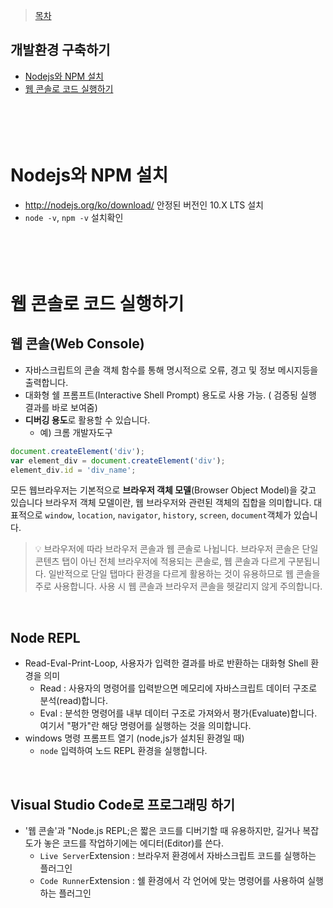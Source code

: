 > [목차](index.md)
## 개발환경 구축하기
  - [Nodejs와 NPM 설치](Nodejs와-NPM-설치)  
  - [웹 콘솔로 코드 실행하기](웹-콘솔로-코드-실행하기)  
<br><br>
<br><br>





# Nodejs와 NPM 설치
 - http://nodejs.org/ko/download/ 안정된 버전인 10.X LTS 설치
 - `node -v`, `npm -v` 설치확인  
<br><br>
<br><br>





# 웹 콘솔로 코드 실행하기
## 웹 콘솔(Web Console)
- 자바스크립트의 콘솔 객체 함수를 통해 명시적으로 오류, 경고 및 정보 메시지등을 출력합니다. 
- 대화형 쉘 프롬프트(Interactive Shell Prompt) 용도로 사용 가능. ( 검증됭 실행 결과를 바로 보여줌)
- **디버깅 용도**로 활용할 수 있습니다.
  - 예) 크롬 개발자도구
```javascript
document.createElement('div');
var element_div = document.createElement('div');
element_div.id = 'div_name';
```  
모든 웹브라우저는 기본적으로 **브라우저 객체 모델**(Browser Object Model)을 갖고 있습니다
 브라우저 객체 모델이란, 웹 브라우저와 관련된 객체의 집합을 의미합니다. 대표적으로
 `window`, `location`, `navigator`, `history`, `screen`, `document`객체가 있습니다.  
> :bulb: 브라우저에 따라 브라우저 콘솔과 웹 콘솔로 나뉩니다. 브라우저 콘솔은 단일 콘텐츠 탭이 아닌 전체 브라우저에 적용되는 콘솔로, 웹 콘솔과 다르게 구분됩니다. 일반적으로 단일 탭마다 환경을 다르게 활용하는 것이 유용하므로 웹 콘솔을 주로 사용합니다. 사용 시 웹 콘솔과 브라우저 콘솔을 헷갈리지 않게 주의합니다.

<br>



## Node REPL
- Read-Eval-Print-Loop, 사용자가 입력한 결과를 바로 반환하는 대화형 Shell 환경을 의미
  - Read : 사용자의 명령어를 입력받으면 메모리에 자바스크립트 데이터 구조로 분석(read)합니다.
  - Eval : 분석한 명령어를 내부 데이터 구조로 가져와서 평가(Evaluate)합니다. 여기서 "평가"란 해당 명령어를 실행하는 것을 의미합니다.
- windows 명령 프롬프트 열기 (node,js가 설치된 환경일 때)
  - `node` 입력하여 노드 REPL 환경을 실행합니다.

<br>



## Visual Studio Code로 프로그래밍 하기
- '웹 콘솔'과 "Node.js REPL;은 짧은 코드를 디버기할 때 유용하지만, 길거나 복잡도가 놓은 코드를 작업하기에는 에디터(Editor)를 쓴다.
  - `Live Server`Extension : 브라우저 환경에서 자바스크립트 코드를 실행하는 플러그인
  - `Code Runner`Extension : 쉘 환경에서 각 언어에 맞는 명령어를 사용하여 실행하는 플러그인


